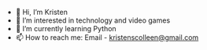 - 👋 Hi, I’m Kristen
- 👀 I’m interested in technology and video games
- 🌱 I’m currently learning Python
- 📫 How to reach me: Email - kristenscolleen@gmail.com

<!---
- 💞️ I’m looking to collaborate on N/A
--->

<!---
krisllee/krisllee is a ✨ special ✨ repository because its `README.md` (this file) appears on your GitHub profile.
You can click the Preview link to take a look at your changes.
--->
